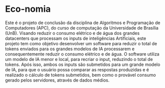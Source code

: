 # Eco-nomia

Este é o projeto de conclusão da disciplina de Algoritmos e Programação de Computadores (APC), do curso de computação da Universidade de Brasília (UnB).
Visando reduzir o consumo elétrico e de água dos grandes datacenters que processam os inputs de inteligências Artificiais, este projeto tem como objetivo desenvolver um software para reduzir o total de tokens enviados para os grandes modelos de IA processarem e consequentemente reduzir o consumo elétrico e de água. O software utiliza um modelo de IA menor e local, para recriar o input, reduzindo o total de tokens. Após isso, ambos os inputs são submetidos para um grande modelo de IA, para que o usuário possa comparar as respostas produzidas e é realizado o cálculo de tokens submetidos, bem como o provável consumo gerado pelos servidores, através de dados médios.